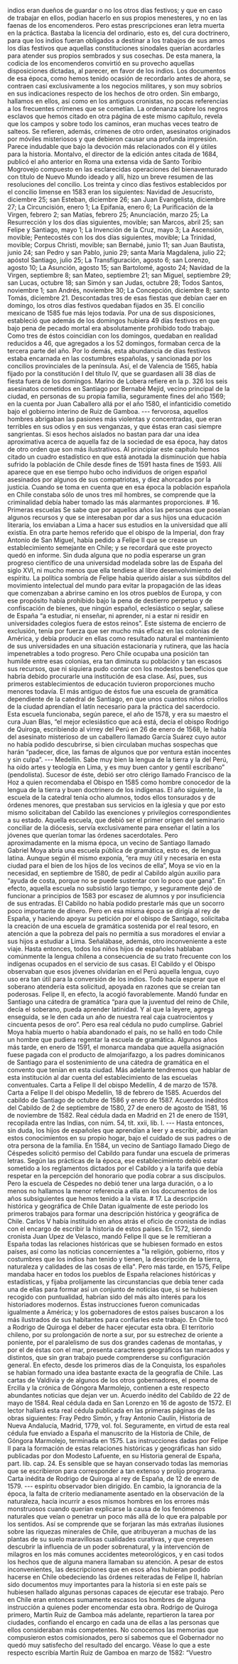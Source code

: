 indios eran dueños de guardar o no los otros días festivos; y que en caso de trabajar en ellos, podían hacerlo en sus propios menesteres, y no en las faenas de los encomenderos. Pero estas prescripciones eran letra muerta en la práctica. Bastaba la licencia del ordinario, esto es, del cura doctrinero, para que los indios fueran obligados a destinar a los trabajos de sus amos los días festivos que aquellas constituciones sinodales querían acordarles para atender sus propios sembrados y sus cosechas. De esta manera, la codicia de los encomenderos convirtió en su provecho aquellas disposiciones dictadas, al parecer, en favor de los indios. Los documentos de esa época, como hemos tenido ocasión de recordarlo antes de ahora, se contraen casi exclusivamente a los negocios militares, y son muy sobrios en sus indicaciones respecto de los hechos de otro orden. Sin embargo, hallamos en ellos, así como en los antiguos cronistas, no pocas referencias a los frecuentes crímenes que se cometían. La ordenanza sobre los negros esclavos que hemos citado en otra página de este mismo capítulo, revela que los campos y sobre todo los caminos, eran muchas veces teatro de salteos. Se refieren, además, crímenes de otro orden, asesinatos originados por móviles misteriosos y que debieron causar una profunda impresión. Parece indudable que bajo la devoción más relacionados con él y útiles para la historia. Montalvo, el director de la edición antes citada de 1684, publicó el año anterior en Roma una extensa vida de Santo Toribio Mogrovejo compuesto en las esclarecidas operaciones del bienaventurado con título de Nuevo Mundo ideado y allí, hizo un breve resumen de las resoluciones del concilio. Los treinta y cinco días festivos establecidos por el concilio limense en 1583 eran los siguientes: Navidad de Jesucristo, diciembre 25; san Esteban, diciembre 26; san Juan Evangelista, diciembre 27; La Circuncisión, enero 1; La Epifania, enero 6; La Purificación de la Virgen, febrero 2; san Matías, febrero 25; Anunciación, marzo 25; La Resurrección y los dos días siguientes, movible; san Marcos, abril 25; san Felipe y Santiago, mayo 1; La Invención de la Cruz, mayo 3; La Ascensión, movible; Pentecostés con los dos días siguientes, movible; La Trinidad, movible; Corpus Christi, movible; san Bernabé, junio 11; san Juan Bautista, junio 24; san Pedro y san Pablo, junio 29; santa María Magdalena, julio 22; apóstol Santiago, julio 25; La Transfiguración, agosto 6; san Lorenzo, agosto 10; La Asunción, agosto 15; san Bartolomé, agosto 24; Navidad de la Virgen, septiembre 8; san Mateo, septiembre 21; san Miguel, septiembre 29; san Lucas, octubre 18; san Simón y san Judas, octubre 28; Todos Santos, noviembre 1; san Andrés, noviembre 30; La Concepción, diciembre 8; santo Tomás, diciembre 21. Descontadas tres de esas fiestas que debían caer en domingo, los otros días festivos quedaban fijados en 35. El concilio mexicano de 1585 fue más lejos todavía. Por una de sus disposiciones, estableció que además de los domingos hubiera 49 días festivos en que bajo pena de pecado mortal era absolutamente prohibido todo trabajo. Como tres de éstos coincidían con los domingos, quedaban en realidad reducidos a 46, que agregados a los 52 domingos, formaban cerca de la tercera parte del año. Por lo demás, esta abundancia de días festivos estaba encarnada en las costumbres españolas, y sancionada por los concilios provinciales de la península. Así, el de Valencia de 1565, había fijado por la constitución I del título IV, que se guardasen allí 38 días de fiesta fuera de los domingos. Marino de Lobera refiere en la p. 326 los seis asesinatos cometidos en Santiago por Bernabé Mejíd, vecino principal de la ciudad, en personas de su propia familia, seguramente fines del año 1569; en la cuenta por Juan Caballero allá por el año 1580, el infanticidio cometido bajo el gobierno interino de Ruiz de Gamboa. --- fervorosa, aquellos hombres abrigaban las pasiones más violentas y concentradas, que eran terribles en sus odios y en sus venganzas, y que éstas eran casi siempre sangrientas. Si esos hechos aislados no bastan para dar una idea aproximativa acerca de aquella faz de la sociedad de esa época, hay datos de otro orden que son más ilustrativos. Al principiar este capítulo hemos citado un cuadro estadístico en que está anotada la disminución que había sufrido la población de Chile desde fines de 1591 hasta fines de 1593. Allí aparece que en ese tiempo hubo ocho individuos de origen español asesinados por algunos de sus compatriotas, y diez ahorcados por la justicia. Cuando se toma en cuenta que en esa época la población española en Chile constaba sólo de unos tres mil hombres, se comprende que la criminalidad debía haber tomado las más alarmantes proporciones. # 16. Primeras escuelas Se sabe que por aquellos años las personas que poseían algunos recursos y que se interesaban por dar a sus hijos una educación literaria, los enviaban a Lima a hacer sus estudios en la universidad que allí existía. En otra parte hemos referido que el obispo de la Imperial, don fray Antonio de San Miguel, había pedido a Felipe II que se crease un establecimiento semejante en Chile; y se recordará que este proyecto quedó en informe. Sin duda alguna que no podía esperarse un gran progreso científico de una universidad modelada sobre las de España del siglo XVI, ni mucho menos que ella tendiese al libre desenvolvimiento del espíritu. La política sombría de Felipe había querido aislar a sus súbditos del movimiento intelectual del mundo para evitar la propagación de las ideas que comenzaban a abrirse camino en los otros pueblos de Europa, y con ese propósito había prohibido bajo la pena de destierro perpetuo y de confiscación de bienes, que ningún español, eclesiástico o seglar, saliese de España “a estudiar, ni enseñar, ni aprender, ni a estar ni residir en universidades colegios fuera de estos reinos”. Este sistema de encierro de exclusión, tenía por fuerza que ser mucho más eficaz en las colonias de América, y debía producir en ellas como resultado natural el mantenimiento de sus universidades en una situación estacionaria y rutinera, que las hacía impenetrables a todo progreso. Pero Chile ocupaba una posición tan humilde entre esas colonias, era tan diminuta su población y tan escasos sus recursos, que ni siquiera pudo contar con los modestos beneficios que habría debido procurarle una institución de esa clase. Así, pues, sus primeros establecimientos de educación tuvieron proporciones mucho menores todavía. El más antiguo de éstos fue una escuela de gramática dependiente de la catedral de Santiago, en que unos cuantos niños criollos de la ciudad aprendían el latín necesario para la práctica del sacerdocio. Esta escuela funcionaba, según parece, el año de 1578, y era su maestro el cura Juan Blas, “el mejor eclesiástico que acá está, decía el obispo Rodrigo de Quiroga, escribiendo al virrey del Perú en 26 de enero de 1568, le habla del asesinato misterioso de un caballero llamado García Suárez cuyo autor no había podido descubrirse, si bien circulaban muchas sospechas que harán “padecer, dice, las famas de algunos que por ventura están inocentes y sin culpa”. --- Medellín. Sabe muy bien la lengua de la tierra y la del Perú, ha oído artes y teología en Lima, y es muy buen cantor y gentil escribano” (pendolista). Sucesor de éste, debió ser otro clérigo llamado Francisco de la Hoz a quien recomendaba el Obispo en 1585 como hombre conocedor de la lengua de la tierra y buen doctrinero de los indígenas. El año siguiente, la escuela de la catedral tenía ocho alumnos, todos ellos tonsurados y de órdenes menores, que prestaban sus servicios en la iglesia y que por esto mismo solicitaban del Cabildo las exenciones y privilegios correspondientes a su estado. Aquella escuela, que debió ser el primer origen del seminario conciliar de la diócesis, servía exclusivamente para enseñar el latín a los jóvenes que querían tomar las órdenes sacerdotales. Pero aproximadamente en la misma época, un vecino de Santiago llamado Gabriel Moya abría una escuela pública de gramática, esto es, de lengua latina. Aunque según él mismo exponía, “era muy útil y necesaria en esta ciudad para el bien de los hijos de los vecinos de ella”, Moya se vio en la necesidad, en septiembre de 1580, de pedir al Cabildo algún auxilio para “ayuda de costa, porque no se puede sustentar con lo poco que gana”. En efecto, aquella escuela no subsistió largo tiempo, y seguramente dejó de funcionar a principios de 1583 por escasez de alumnos y por insuficiencia de sus entradas. El Cabildo no había podido prestarle más que un socorro poco importante de dinero. Pero en esa misma época se dirigía al rey de España, y haciendo apoyar su petición por el obispo de Santiago, solicitaba la creación de una escuela de gramática sostenida por el real tesoro, en atención a que la pobreza del país no permitía a sus moradores el enviar a sus hijos a estudiar a Lima. Señalábase, además, otro inconveniente a este viaje. Hasta entonces, todos los niños hijos de españoles hablaban comúnmente la lengua chilena a consecuencia de su trato frecuente con los indígenas ocupados en el servicio de sus casas. El Cabildo y el Obispo observaban que esos jóvenes olvidarían en el Perú aquella lengua, cuyo uso era tan útil para la conversión de los indios. Todo hacía esperar que el soberano atendería esta solicitud, apoyada en razones que se creían tan poderosas. Felipe II, en efecto, la acogió favorablemente. Mandó fundar en Santiago una cátedra de gramática “para que la juventud del reino de Chile, decía el soberano, pueda aprender latinidad. Y al que la leyere, agrega enseguida, se le den cada un año de nuestra real caja cuatrocientos y cincuenta pesos de oro”. Pero esa real cédula no pudo cumplirse. Gabriel Moya había muerto o había abandonado el país, no se halló en todo Chile un hombre que pudiera regentar la escuela de gramática. Algunos años más tarde, en enero de 1591, el monarca mandaba que aquella asignación fuese pagada con el producto de almojarifazgo, a los padres dominicanos de Santiago para el sostenimiento de una cátedra de gramática en el convento que tenían en esta ciudad. Más adelante tendremos que hablar de esta institución al dar cuenta del establecimiento de las escuelas conventuales. Carta a Felipe II del obispo Medellín, 4 de marzo de 1578. Carta a Felipe II del obispo Medellín, 18 de febrero de 1585. Acuerdos del cabildo de Santiago de octubre de 1586 y enero de 1587. Acuerdos inéditos del Cabildo de 2 de septiembre de 1580, 27 de enero de agosto de 1581, 16 de noviembre de 1582. Real cédula dada en Madrid en 21 de enero de 1591, recopilada entre las Indias, con núm. 54, tít. xxii, lib. I. --- Hasta entonces, sin duda, los hijos de españoles que aprendían a leer y a escribir, adquirían estos conocimientos en su propio hogar, bajo el cuidado de sus padres o de otra persona de la familia. En 1584, un vecino de Santiago llamado Diego de Céspedes solicitó permiso del Cabildo para fundar una escuela de primeras letras. Según las prácticas de la época, ese establecimiento debió estar sometido a los reglamentos dictados por el Cabildo y a la tarifa que debía respetar en la percepción del honorario que podía cobrar a sus discípulos. Pero la escuela de Céspedes no debió tener una larga duración, o a lo menos no hallamos la menor referencia a ella en los documentos de los años subsiguientes que hemos tenido a la vista. # 17. La descripción histórica y geográfica de Chile Datan igualmente de este periodo los primeros trabajos para formar una descripción histórica y geográfica de Chile. Carlos V había instituido en años atrás el oficio de cronista de indias con el encargo de escribir la historia de estos países. En 1572, siendo cronista Juan Upez de Velasco, mandó Felipe II que se le remitieran a España todas las relaciones históricas que se hubiesen formado en estos países, así como las noticias concernientes a "la religión, gobierno, ritos y costumbres que los indios han tenido y tienen, la descripción de la tierra, naturaleza y calidades de las cosas de ella". Pero más tarde, en 1575, Felipe mandaba hacer en todos los pueblos de España relaciones históricas y estadísticas, y fijaba prolijamente las circunstancias que debía tener cada una de ellas para formar así un conjunto de noticias que, si se hubiesen recogido con puntualidad, habrían sido del más alto interés para los historiadores modernos. Estas instrucciones fueron comunicadas igualmente a América; y los gobernadores de estos países buscaron a los más ilustrados de sus habitantes para confiarles este trabajo. En Chile tocó a Rodrigo de Quiroga el deber de hacer ejecutar esta obra. El territorio chileno, por su prolongación de norte a sur, por su estrechez de oriente a poniente, por el paralelismo de sus dos grandes cadenas de montañas, y por el de éstas con el mar, presenta caracteres geográficos tan marcados y distintos, que sin gran trabajo puede comprenderse su configuración general. En efecto, desde los primeros días de la Conquista, los españoles se habían formado una idea bastante exacta de la geografía de Chile. Las cartas de Valdivia y de algunos de los otros gobernadores, el poema de Ercilla y la crónica de Góngora Marmolejo, contienen a este respecto abundantes noticias que dejan ver un. Acuerdo inédito del Cabildo de 22 de mayo de 1584. Real cédula dada en San Lorenzo en 16 de agosto de 1572. El lector hallará esta real cédula publicada en las primeras páginas de las obras siguientes: Fray Pedro Simón, y fray Antonio Caulín, Historia de Nueva Andalucía, Madrid, 1779, vol. fol. Seguramente, en virtud de esta real cédula fue enviado a España el manuscrito de la Historia de Chile, de Góngora Marmolejo, terminada en 1575. Las instrucciones dadas por Felipe II para la formación de estas relaciones históricas y geográficas han sido publicadas por don Modesto Lafuente, en su Historia general de España, part. lib. cap. 24. Es sensible que se hayan conservado todas las memorias que se escribieron para corresponder a tan extenso y prolijo programa. Carta inédita de Rodrigo de Quiroga al rey de España, de 12 de enero de 1579. --- espíritu observador bien dirigido. En cambio, la ignorancia de la época, la falta de criterio medianamente asentado en la observación de la naturaleza, hacía incurrir a esos mismos hombres en los errores más monstruosos cuando querían explicarse la causa de los fenómenos naturales que veían o penetrar un poco más allá de lo que era palpable por los sentidos. Así se comprende que se forjaran las más extrañas ilusiones sobre las riquezas minerales de Chile, que atribuyeran a muchas de las plantas de su suelo maravillosas cualidades curativas, y que creyesen descubrir la influencia de un poder sobrenatural, y la intervención de milagros en los más comunes accidentes meteorológicos, y en casi todos los hechos que de alguna manera llamaban su atención. A pesar de estos inconvenientes, las descripciones que en esos años hubieran podido hacerse en Chile obedeciendo las órdenes reiteradas de Felipe II, habrían sido documentos muy importantes para la historia si en este país se hubiesen hallado algunas personas capaces de ejecutar ese trabajo. Pero en Chile eran entonces sumamente escasos los hombres de alguna instrucción a quienes poder encomendar esta obra. Rodrigo de Quiroga primero, Martín Ruiz de Gamboa más adelante, repartieron la tarea por ciudades, confiando el encargo en cada una de ellas a las personas que ellos consideraban más competentes. No conocemos las memorias que compusieron estos comisionados, pero sí sabemos que el Gobernador no quedó muy satisfecho del resultado del encargo. Véase lo que a este respecto escribía Martín Ruiz de Gamboa en marzo de 1582: “Vuestro